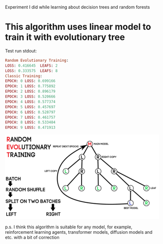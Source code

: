 Experiment I did while learning about decision trees and random forests

# This algorithm uses linear model to train it with evolutionary tree

Test run stdout:

```ruby
Random Evolutionary Training:
LOSS: 0.416645  LEAFS: 2
LOSS: 0.333575  LEAFS: 8
Classic Training:
EPOCH: 0 LOSS: 0.699166
EPOCH: 1 LOSS: 0.775892
EPOCH: 2 LOSS: 0.896179
EPOCH: 3 LOSS: 0.520666
EPOCH: 4 LOSS: 0.577374
EPOCH: 5 LOSS: 0.457697
EPOCH: 6 LOSS: 0.528797
EPOCH: 7 LOSS: 0.461757
EPOCH: 8 LOSS: 0.533484
EPOCH: 9 LOSS: 0.471913
```

![img](https://github.com/AlephVenXm/Main/blob/main/TrainingAlgorithms/REvolT_On_C%2B%2B/REvolT.png)

p.s. I think this algorithm is suitable for any model, for example, reinforcement learning agents, transformer models, diffusion models and etc. with a bit of correction
